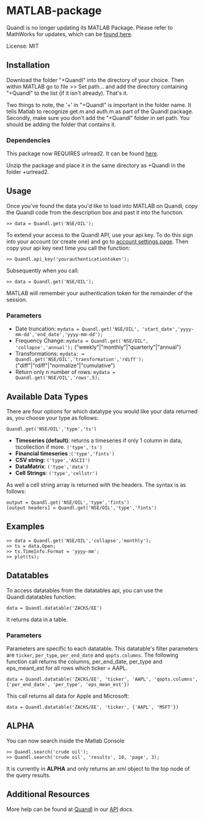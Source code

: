 MATLAB-package
=========

Quandl is no longer updating its MATLAB Package. Please refer to MathWorks for
updates, which can be [found here](https://www.mathworks.com/help/datafeed/quandl-1.html).

License: MIT

## Installation ##



Download the folder "+Quandl" into the directory of your choice. Then within MATLAB go to file >> Set path... and add the directory containing "+Quandl" to the list (if it isn't already). That's it.

Two things to note, the '+' in "+Quandl" is important in the folder name. It tells Matlab to recognize get.m and auth.m as part of the Quandl package. Secondly, make sure you don't add the "+Quandl" folder in set path. You should be adding the folder that contains it.

### Dependencies ###

This package now REQUIRES urlread2. It can be found [here](http://www.mathworks.com/matlabcentral/fileexchange/35693-urlread2).

Unzip the package and place it in the same directory as +Quandl in the folder +urlread2.

## Usage ##

Once you've found the data you'd like to load into MATLAB on Quandl, copy the Quandl code from the description box and past it into the function.

    >> data = Quandl.get('NSE/OIL');

To extend your access to the Quandl API, use your api key. To do this sign into your account (or create one) and go to [account settings page](https://www.quandl.com/account/api). Then copy your api key next time you call the function:

    >> Quandl.api_key('yourauthenticationtoken');

Subsequently when you call:

    >> data = Quandl.get('NSE/OIL');

MATLAB will remember your authentication token for the remainder of the session.


### Parameters ###

* Date truncation: `mydata = Quandl.get('NSE/OIL', 'start_date','yyyy-mm-dd','end_date','yyyy-mm-dd');`
* Frequency Change: `mydata = Quandl.get('NSE/OIL", 'collapse','annual');` ("weekly"|"monthly"|"quarterly"|"annual")
* Transformations: `mydata: = Quandl.get('NSE/OIL','transformation','rdiff');` ("diff"|"rdiff"|"normalize"|"cumulative")
* Return only n number of rows: `mydata = Quandl.get('NSE/OIL','rows',5);`


## Available Data Types ##
There are four options for which datatype you would like your data returned as, you choose your type as follows:
	
	Quandl.get('NSE/OIL','type','ts')

* **Timeseries (default)**: returns a timeseries if only 1 column in data, tscollection if more. `('type','ts')`
* **Financial timeseries** :`('type','fints')`
* **CSV string**: `('type','ASCII')`
* **DataMatrix**: `('type','data')`
* **Cell Strings**: `('type','cellstr')`

As well a cell string array is returned with the headers. The syntax is as follows:

    output = Quandl.get('NSE/OIL','type','fints')
    [output headers] = Quandl.get('NSE/OIL','type','fints')


## Examples ##

    >> data = Quandl.get('NSE/OIL','collapse','monthly');
    >> ts = data.Open;
    >> ts.TimeInfo.Format = 'yyyy-mm';
    >> plot(ts);

## Datatables ##

To access datatables from the datatables api, you can use the Quandl.datatables function:

    data = Quandl.datatable('ZACKS/EE')

It returns data in a table.

### Parameters ###

Parameters are specific to each datatable. This datatable's filter parameters are `ticker`, `per_type`, `per_end_date` and `qopts.columns`. The following function call returns the columns, per_end_date, per_type and eps_meant_est for all rows which ticker = AAPL.

    data = Quandl.datatable('ZACKS/EE', 'ticker', 'AAPL', 'qopts.columns', {'per_end_date', 'per_type', 'eps_mean_est'})

This call returns all data for Apple and Microsoft:

    data = Quandl.datatable('ZACKS/EE', 'ticker', {'AAPL', 'MSFT'})

## ALPHA ##

You can now search inside the Matlab Console

    >> Quandl.search('crude oil');
    >> Quandl.search('crude oil', 'results', 10, 'page', 3);

It is currently in **ALPHA** and only returns an xml object to the top node of the query results.

## Additional Resources ##
    
More help can be found at [Quandl](https://www.quandl.com) in our [API](https://www.quandl.com/docs/api) docs.
